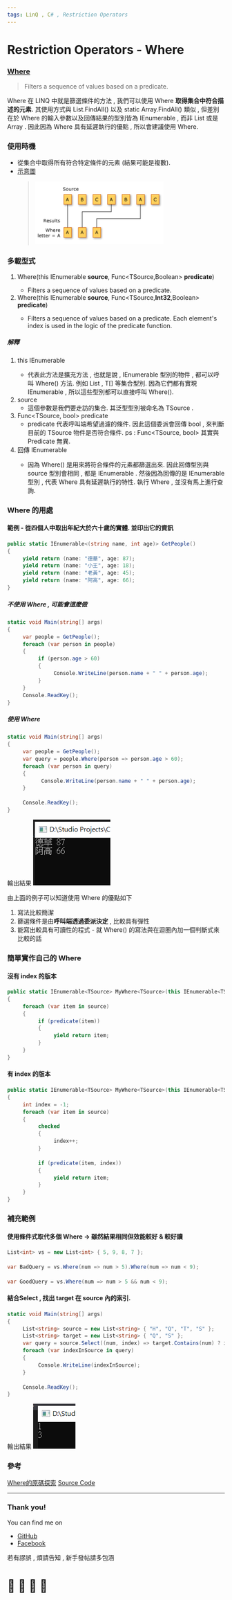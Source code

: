```yaml
---
tags: LinQ , C# , Restriction Operators
---
```


# Restriction Operators - Where

### [Where](https://docs.microsoft.com/zh-tw/dotnet/api/system.linq.enumerable.where?view=netframework-4.8#System_Linq_Enumerable_Where__1_System_Collections_Generic_IEnumerable___0__System_Func___0_System_Int32_System_Boolean__)
> Filters a sequence of values based on a predicate.

Where 在 LINQ 中就是篩選條件的方法 , 我們可以使用 Where **取得集合中符合描述的元素.**
其使用方式與 List.FindAll() 以及 static Array.FindAll() 類似 , 但差別在於 Where 的輸入參數以及回傳結果的型別皆為 IEnumerable , 而非 List 或是 Array . 因此因為 Where 具有延遲執行的優點 , 所以會建議使用 Where.

### 使用時機

- 從集合中取得所有符合特定條件的元素 (結果可能是複數).
- [示意圖](https://docs.microsoft.com/zh-tw/dotnet/csharp/programming-guide/concepts/linq/filtering-data)
  > ![NWDT0nG.png](https://github.com/s0920832252/LinQ-Note/blob/master/Resources/NWDT0nG.png?raw=true)


### 多載型式

1. Where<TSource>(this IEnumerable<TSource> **source**, Func<TSource,Boolean> **predicate**)
    - Filters a sequence of values based on a predicate.
2. Where<TSource>(this IEnumerable<TSource> **source**, Func<TSource,**Int32**,Boolean> **predicate**)
    - Filters a sequence of values based on a predicate. Each element's index is used in the logic of the predicate function.

##### 解釋
1. this IEnumerable<TSource>
    - 代表此方法是擴充方法 , 也就是說 , IEnumerable<TSource> 型別的物件 , 都可以呼叫 Where() 方法. 例如 List<T> , T[] 等集合型別. 因為它們都有實現 IEnumerable<T> , 所以這些型別都可以直接呼叫 Where().
2. source 
    - 這個參數是我們要走訪的集合. 其泛型型別被命名為 TSource .
3. Func<TSource, bool> predicate
    - predicate 代表呼叫端希望過濾的條件. 因此這個委派會回傳 bool , 來判斷目前的 TSource 物件是否符合條件. ps : Func<TSource, bool> 其實與 Predicate<TSource> 無異. 
3. 回傳 IEnumerable<TSource>
     - 因為 Where() 是用來將符合條件的元素都篩選出來. 因此回傳型別與 source 型別會相同 , 都是 IEnumerable<TSource> . 然後因為回傳的是 IEnumerable<TSource> 型別 , 代表 Where 具有延遲執行的特性. 執行 Where , 並沒有馬上進行查詢.

### Where 的用處

#### 範例 - 從四個人中取出年紀大於六十歲的實體. 並印出它的資訊

```C#
public static IEnumerable<(string name, int age)> GetPeople()
{
     yield return (name: "德華", age: 87);
     yield return (name: "小王", age: 18);
     yield return (name: "老黃", age: 45);
     yield return (name: "阿高", age: 66);
}
```
##### 不使用 Where , 可能會這麼做
```C#
static void Main(string[] args)
{
     var people = GetPeople();
     foreach (var person in people)
     {
          if (person.age > 60)
          {
               Console.WriteLine(person.name + " " + person.age);
          }
     }
     Console.ReadKey();
}
```

##### 使用 Where
```C#
static void Main(string[] args)
{
     var people = GetPeople();
     var query = people.Where(person => person.age > 60);
     foreach (var person in query)
     {
           Console.WriteLine(person.name + " " + person.age);
     }

     Console.ReadKey();
}
```

輸出結果
![FgZ45AP.png](https://github.com/s0920832252/LinQ-Note/blob/master/Resources/FgZ45AP.png?raw=true)

由上面的例子可以知道使用 Where 的優點如下
1. 寫法比較簡潔
2. 篩選條件是由**呼叫端透過委派決定** , 比較具有彈性
3. 能寫出較具有可讀性的程式 - 就 Where() 的寫法與在迴圈內加一個判斷式來比較的話

### 簡單實作自己的 Where
#### 沒有 index 的版本
```C#
public static IEnumerable<TSource> MyWhere<TSource>(this IEnumerable<TSource> source, Func<TSource, bool> predicate)
{
     foreach (var item in source)
     {
          if (predicate(item))
          {
               yield return item;
          }
     }
}
```
#### 有 index 的版本
```C#
public static IEnumerable<TSource> MyWhere<TSource>(this IEnumerable<TSource> source, Func<TSource, Int32, bool> predicate)
{
     int index = -1;
     foreach (var item in source)
     {
          checked
          {
               index++;
          }
          
          if (predicate(item, index))
          {
               yield return item;
          }
     }
}
```

### 補充範例
#### 使用條件式取代多個 Where -> 雖然結果相同但效能較好 & 較好讀
```C#
List<int> vs = new List<int> { 5, 9, 8, 7 };

var BadQuery = vs.Where(num => num > 5).Where(num => num < 9);

var GoodQuery = vs.Where(num => num > 5 && num < 9);
```

#### 結合Select , 找出 target 在 source 內的索引. 

```C#
static void Main(string[] args)
{
     List<string> source = new List<string> { "H", "Q", "T", "S" };
     List<string> target = new List<string> { "Q", "S" };
     var query = source.Select((num, index) => target.Contains(num) ? index : -1).Where(index => index != -1);
     foreach (var indexInSource in query)
     {
          Console.WriteLine(indexInSource);
     }

     Console.ReadKey();
}
```
輸出結果 
![qNpJGP5.png](https://github.com/s0920832252/LinQ-Note/blob/master/Resources/qNpJGP5.png?raw=true)


### 參考
[Where的原碼探索](https://ithelp.ithome.com.tw/articles/10195658)
[Source Code](https://github.com/dotnet/corefx/blob/master/src/System.Linq/src/System/Linq/Where.cs)

---

### Thank you! 

You can find me on

- [GitHub](https://github.com/s0920832252)
- [Facebook](https://www.facebook.com/fourtune.chen)

若有謬誤 , 煩請告知 , 新手發帖請多包涵

# :100: :muscle: :tada: :sheep: 
